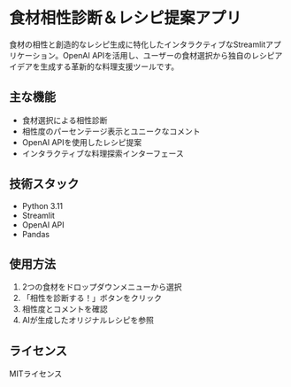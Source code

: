 # 食材相性診断＆レシピ提案アプリ

食材の相性と創造的なレシピ生成に特化したインタラクティブなStreamlitアプリケーション。OpenAI APIを活用し、ユーザーの食材選択から独自のレシピアイデアを生成する革新的な料理支援ツールです。

## 主な機能

- 食材選択による相性診断
- 相性度のパーセンテージ表示とユニークなコメント
- OpenAI APIを使用したレシピ提案
- インタラクティブな料理探索インターフェース

## 技術スタック

- Python 3.11
- Streamlit
- OpenAI API
- Pandas

## 使用方法

1. 2つの食材をドロップダウンメニューから選択
2. 「相性を診断する！」ボタンをクリック
3. 相性度とコメントを確認
4. AIが生成したオリジナルレシピを参照

## ライセンス

MITライセンス
